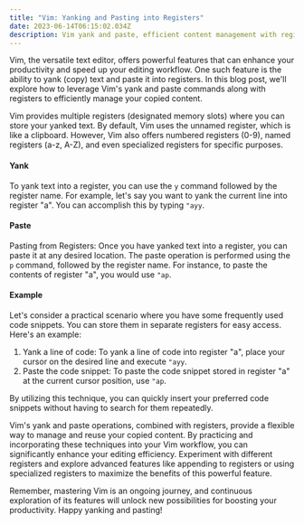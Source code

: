 ```yaml
---
title: "Vim: Yanking and Pasting into Registers"
date: 2023-06-14T06:15:02.034Z
description: Vim yank and paste, efficient content management with registers.
---
```

Vim, the versatile text editor, offers powerful features that can enhance your productivity and speed up your editing workflow. One such feature is the ability to yank (copy) text and paste it into registers. In this blog post, we'll explore how to leverage Vim's yank and paste commands along with registers to efficiently manage your copied content.

Vim provides multiple registers (designated memory slots) where you can store your yanked text. By default, Vim uses the unnamed register, which is like a clipboard. However, Vim also offers numbered registers (0-9), named registers (a-z, A-Z), and even specialized registers for specific purposes.

#### Yank
To yank text into a register, you can use the `y` command followed by the register name. For example, let's say you want to yank the current line into register "a". You can accomplish this by typing `"ayy`.

#### Paste
Pasting from Registers: Once you have yanked text into a register, you can paste it at any desired location. The paste operation is performed using the `p` command, followed by the register name. For instance, to paste the contents of register "a", you would use `"ap`.

#### Example
Let's consider a practical scenario where you have some frequently used code snippets. You can store them in separate registers for easy access. Here's an example:

1. Yank a line of code: To yank a line of code into register "a", place your cursor on the desired line and execute `"ayy`.
2. Paste the code snippet: To paste the code snippet stored in register "a" at the current cursor position, use `"ap`.

By utilizing this technique, you can quickly insert your preferred code snippets without having to search for them repeatedly.

Vim's yank and paste operations, combined with registers, provide a flexible way to manage and reuse your copied content. By practicing and incorporating these techniques into your Vim workflow, you can significantly enhance your editing efficiency. Experiment with different registers and explore advanced features like appending to registers or using specialized registers to maximize the benefits of this powerful feature.

Remember, mastering Vim is an ongoing journey, and continuous exploration of its features will unlock new possibilities for boosting your productivity. Happy yanking and pasting!